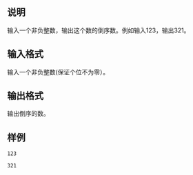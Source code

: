 <h2>说明</h2>

输入一个非负整数，输出这个数的倒序数。例如输入$123$，输出$321$。
<h2>输入格式</h2>

输入一个非负整数(保证个位不为零）。

<h2>输出格式</h2>

输出倒序的数。

<h2>样例</h2>
<pre><code class="language-input1">123</code></pre><pre><code class="language-output1">321</code></pre>
